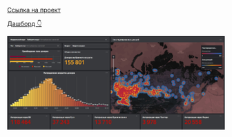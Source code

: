 [Ссылка на проект](https://clck.ru/37qf9N)

[Дашборд 👇](https://datalens.yandex/wk9jqf2l4bmel)


![Скриншот дашборда](https://raw.githubusercontent.com/KittyCorpsegrinder/Pet_projects/main/DonorSearch_project/dash.jpg)
